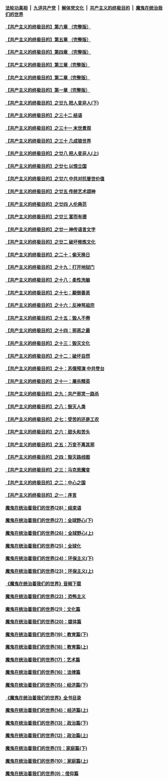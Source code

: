 

####  [法轮功真相](../../../../basic/blob/master/README.md?t=06250302) &nbsp;|&nbsp; [九评共产党](../../../../9ping.md/blob/master/README.md?t=06250302) &nbsp;|&nbsp; [解体党文化](../../../../jtdwh.md/blob/master/README.md?t=06250302)  &nbsp;|&nbsp; [共产主义的终极目的](../../../../gczydzjmd.md/blob/master/README.md?t=06250302) &nbsp;|&nbsp; [魔鬼在统治我们的世界](../../../../mgztzwmdsj.md/blob/master/README.md?t=06250302) 

#### [【共产主义的终极目的】第六章 （完整版）](../pages/nsc422/n11428913.md?t=06250302) 

#### [【共产主义的终极目的】第五章 （完整版）](../pages/nsc422/n11428912.md?t=06250302) 

#### [【共产主义的终极目的】第四章 （完整版）](../pages/nsc422/n11428907.md?t=06250302) 

#### [【共产主义的终极目的】第三章（完整版）](../pages/nsc422/n11428848.md?t=06250302) 

#### [【共产主义的终极目的】第二章（完整版）](../pages/nsc422/n11428831.md?t=06250302) 

#### [【共产主义的终极目的】第一章（完整版）](../pages/nsc422/n11417651.md?t=06250302) 

#### [【共产主义的终极目的】之廿九 把人变非人(下)](../pages/nsc422/n11344140.md?t=06250302) 

#### [【共产主义的终极目的】之三十二 结语](../pages/nsc422/n11360535.md?t=06250302) 

#### [【共产主义的终极目的】之三十一 末世景观](../pages/nsc422/n11351129.md?t=06250302) 

#### [【共产主义的终极目的】之三十 几成狼世界](../pages/nsc422/n11348280.md?t=06250302) 

#### [【共产主义的终极目的】之廿八 把人变非人(上)](../pages/nsc422/n11340492.md?t=06250302) 

#### [【共产主义的终极目的】之廿七 以恨立国](../pages/nsc422/n11336944.md?t=06250302) 

#### [【共产主义的终极目的】之廿六 中共对抗普世价值](../pages/nsc422/n11324785.md?t=06250302) 

#### [【共产主义的终极目的】之廿五 传统艺术颂神](../pages/nsc422/n11296396.md?t=06250302) 

#### [【共产主义的终极目的】之廿四 人伦典范](../pages/nsc422/n11296397.md?t=06250302) 

#### [【共产主义的终极目的】之廿三 富而有德](../pages/nsc422/n11283598.md?t=06250302) 

#### [【共产主义的终极目的】之廿一 神传语言文字](../pages/nsc422/n11263265.md?t=06250302) 

#### [【共产主义的终极目的】之廿二 破坏修炼文化](../pages/nsc422/n11245728.md?t=06250302) 

#### [【共产主义的终极目的】之二十：偷天换日](../pages/nsc422/n11238846.md?t=06250302) 

#### [【共产主义的终极目的】之十九：打开地狱门](../pages/nsc422/n11206376.md?t=06250302) 

#### [【共产主义的终极目的】之十八：柔性洗脑](../pages/nsc422/n11199994.md?t=06250302) 

#### [【共产主义的终极目的】之十七：颠倒善恶](../pages/nsc422/n11179782.md?t=06250302) 

#### [【共产主义的终极目的】之十六：反神骂祖宗](../pages/nsc422/n11166798.md?t=06250302) 

#### [【共产主义的终极目的】之十五：毁人不倦](../pages/nsc422/n11166792.md?t=06250302) 

#### [【共产主义的终极目的】之十四：邪恶之最](../pages/nsc422/n11150249.md?t=06250302) 

#### [【共产主义的终极目的】之十三：毁灭文化](../pages/nsc422/n11135227.md?t=06250302) 

#### [【共产主义的终极目的】之十二：破坏自然](../pages/nsc422/n11135214.md?t=06250302) 

#### [【共产主义的终极目的】之十：苏俄预演 中共登台](../pages/nsc422/n11118424.md?t=06250302) 

#### [【共产主义的终极目的】之十一：屠杀精英](../pages/nsc422/n11118442.md?t=06250302) 

#### [【共产主义的终极目的】之九：共产邪灵一路杀](../pages/nsc422/n11114139.md?t=06250302) 

#### [【共产主义的终极目的】之八：毁灭人类](../pages/nsc422/n11108503.md?t=06250302) 

#### [【共产主义的终极目的】之七：受苦的还是工农](../pages/nsc422/n11101809.md?t=06250302) 

#### [【共产主义的终极目的】之六：甜头和苦头](../pages/nsc422/n11096971.md?t=06250302) 

#### [【共产主义的终极目的】之五：万变不离其邪](../pages/nsc422/n11091285.md?t=06250302) 

#### [【共产主义的终极目的】之四：毁灭路线图](../pages/nsc422/n11086284.md?t=06250302) 

#### [【共产主义的终极目的】之三：马克思魔变](../pages/nsc422/n11061941.md?t=06250302) 

#### [【共产主义的终极目的】之二：中心之国](../pages/nsc422/n11047728.md?t=06250302) 

#### [【共产主义的终极目的】之一：序言](../pages/nsc422/n11086077.md?t=06250302) 

#### [魔鬼在统治着我们的世界(28)：结束语](../pages/nsc422/n10936246.md?t=06250302) 

#### [魔鬼在统治着我们的世界(27)：全球野心(下)](../pages/nsc422/n10928319.md?t=06250302) 

#### [魔鬼在统治着我们的世界(26)：全球野心(上)](../pages/nsc422/n10900318.md?t=06250302) 

#### [魔鬼在统治着我们的世界(25)：全球化](../pages/nsc422/n10788205.md?t=06250302) 

#### [魔鬼在统治着我们的世界(24)：环保主义(下)](../pages/nsc422/n10695307.md?t=06250302) 

#### [魔鬼在统治着我们的世界(23)：环保主义(上)](../pages/nsc422/n10688613.md?t=06250302) 

#### [《魔鬼在统治着我们的世界》音频下载](../pages/nsc422/n10635553.md?t=06250302) 

#### [魔鬼在统治着我们的世界(22)：恐怖主义](../pages/nsc422/n10614727.md?t=06250302) 

#### [魔鬼在统治着我们的世界(21)：文化篇](../pages/nsc422/n10597706.md?t=06250302) 

#### [魔鬼在统治着我们的世界(20)：媒体篇](../pages/nsc422/n10586579.md?t=06250302) 

#### [魔鬼在统治着我们的世界(19)：教育篇(下)](../pages/nsc422/n10564808.md?t=06250302) 

#### [魔鬼在统治着我们的世界(18)：教育篇(上)](../pages/nsc422/n10526970.md?t=06250302) 

#### [魔鬼在统治着我们的世界(17)：艺术篇](../pages/nsc422/n10499093.md?t=06250302) 

#### [魔鬼在统治着我们的世界(16)：法律篇](../pages/nsc422/n10485969.md?t=06250302) 

#### [魔鬼在统治着我们的世界(15)：经济篇(下)](../pages/nsc422/n10469975.md?t=06250302) 

#### [《魔鬼在统治着我们的世界》全书目录](../pages/nsc422/n10464261.md?t=06250302) 

#### [魔鬼在统治着我们的世界(14)：经济篇(上)](../pages/nsc422/n10457370.md?t=06250302) 

#### [魔鬼在统治着我们的世界(13)：政治篇(下)](../pages/nsc422/n10448270.md?t=06250302) 

#### [魔鬼在统治着我们的世界(12)：政治篇(上)](../pages/nsc422/n10444576.md?t=06250302) 

#### [魔鬼在统治着我们的世界(11)：家庭篇(下)](../pages/nsc422/n10440961.md?t=06250302) 

#### [魔鬼在统治着我们的世界(10)：家庭篇(上)](../pages/nsc422/n10435448.md?t=06250302) 

#### [魔鬼在统治着我们的世界(9)：信仰篇](../pages/nsc422/n10432159.md?t=06250302) 


